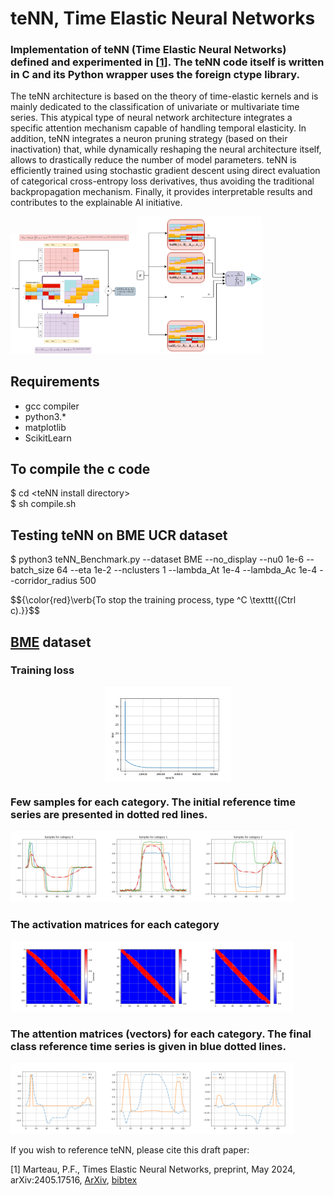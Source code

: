# teNN, Time Elastic Neural Networks
### Implementation of teNN (Time Elastic Neural Networks) defined and experimented in \[[1](#1)\]. The teNN code itself is written in C and its Python wrapper uses the foreign ctype library.

The teNN architecture is based on the theory of time-elastic kernels and is mainly dedicated to the classification of univariate or multivariate time series. This atypical type of neural network architecture integrates a specific attention mechanism capable of handling temporal elasticity. In addition, teNN integrates a neuron pruning strategy (based on their inactivation) that, while dynamically reshaping the neural architecture itself, allows to drastically reduce the number of model parameters. teNN is efficiently trained using stochastic gradient descent using direct evaluation of categorical cross-entropy loss derivatives, thus avoiding the traditional backpropagation mechanism. Finally, it provides interpretable results and contributes to the explainable AI initiative.

<img src="figs/teNN-0.png" width="40%" height="40%"/><img src="figs/teNN.png" width="40%" height="40%"/>


## Requirements 
- gcc compiler
- python3.*
- matplotlib
- ScikitLearn

## To compile the c code
$ cd \<teNN install directory\>\
$ sh compile.sh


## Testing teNN on BME UCR dataset
$ python3  teNN_Benchmark.py --dataset BME --no_display --nu0 1e-6 --batch_size 64 --eta 1e-2 --nclusters 1 --lambda_At 1e-4 --lambda_Ac 1e-4 --corridor_radius 500

$${\color{red}\verb{To stop the training process, type ^C \texttt{(Ctrl c).}}$$


## [BME](https://www.timeseriesclassification.com/description.php?Dataset=BME) dataset
### Training loss
<img src="figs/BME_loss.png" width="40%" height="40%" style="display: block; margin: 0 auto" />

### Few samples for each category. The initial reference time series are presented in dotted red lines.

<img src="figs/BME_0.png" width="30%" height="30%"/><img src="figs/BME_1.png" width="30%" height="30%"/><img src="figs/BME_2.png" width="30%" height="30%"/>

### The activation matrices for each category
<img src="figs/BME_Activation_0.png" width="30%" height="30%"/><img src="figs/BME_Activation_1.png" width="30%" height="30%"/><img src="figs/BME_Activation_2.png" width="30%" height="30%"/>

### The attention matrices (vectors) for each category. The final class reference time series is given in blue dotted lines.
<img src="figs/BMEAttention_d0_0.png" width="30%" height="30%"/><img src="figs/BMEAttention_d0_1.png" width="30%" height="30%"/><img src="figs/BMEAttention_d0_2.png" width="30%" height="30%"/>

If you wish to reference teNN, please cite this draft paper:

<a name="1"></a>
[1] Marteau, P.F., Times Elastic Neural Networks, preprint, May 2024, arXiv:2405.17516, 
[ArXiv](https://arxiv.org/abs/2405.17516), 
[bibtex](https://github.com/pfmarteau/teNN/blob/main/bibtex/marteau2024.bib)

